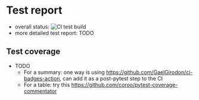 # Test report

- overall status: ![CI test build](https://github.com/sdsc-ordes/saving-willy/actions/workflows/python-pytest.yml/badge.svg)
- more detailed test report: TODO

## Test coverage

- TODO
   - For a summary: one way is using https://github.com/GaelGirodon/ci-badges-action, can add it as a post-pytest step to the CI
   - For a table: try this https://github.com/coroo/pytest-coverage-commentator
